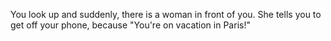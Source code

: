 You look up and suddenly, there is a woman in front of you. She tells you to get off your phone, because "You're on vacation in Paris!"